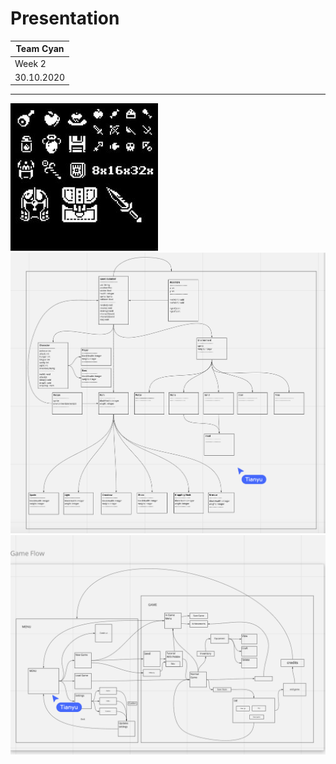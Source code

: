 # Presentation
|Team Cyan|
|-|
|Week 2|
|30.10.2020|
---
![Example of image](./imgs/sprites/example1.jpg)
![Class diagram](./imgs/diagrams/ClassDiagram.png)
![Game Flow](./imgs/diagrams/GameFlow.png)
